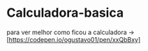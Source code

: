 # Calculadora-basica

para ver melhor como ficou a calculadora -> [https://codepen.io/ogustavo01/pen/xxQbBxy]

